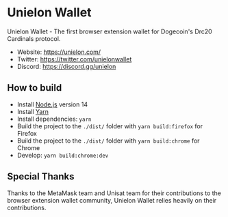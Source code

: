 # Unielon Wallet

Unielon Wallet - The first browser extension wallet for Dogecoin's Drc20 Cardinals protocol.
- Website: https://unielon.com/
- Twitter: https://twitter.com/unielonwallet
- Discord: https://discord.gg/unielon

## How to build

- Install [Node.js](https://nodejs.org) version 14
- Install [Yarn](https://yarnpkg.com/en/docs/install)
- Install dependencies: `yarn`
- Build the project to the `./dist/` folder with `yarn build:firefox` for Firefox
- Build the project to the `./dist/` folder with `yarn build:chrome` for Chrome
- Develop: `yarn build:chrome:dev`

## Special Thanks
Thanks to the MetaMask team and Unisat team for their contributions to the browser extension wallet community, Unielon Wallet relies heavily on their contributions.
